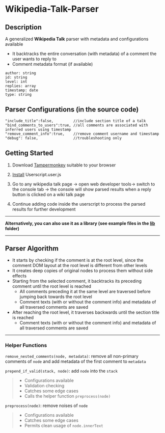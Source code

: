 # Wikipedia-Talk-Parser

## Description

A generalized **Wikipedia Talk** parser with metadata and configurations available 

- It backtracks the entire conversation (with metadata) of a comment the user wants to reply to
- Comment metadata format (if available)
```
author: string
id: string
level: int
replies: array
timestamp: date
type: string
```

## Parser Configurations (in the source code)
```
"include_title":false,         //include section title of a talk
"bind_comments_to_users":true, //all comments are associated with inferred users using timestamp
"remove_comment_info":true,    //remove comment username and timestamp
"debug": false,                //troubleshooting only
```

## Getting Started
1. Download [Tampermonkey](https://www.tampermonkey.net) suitable to your browser

2. [Install](https://github.com/peiliou/Wikipedia-Talk-Parser/raw/main/Userscript.user.js) Userscript.user.js

3. Go to any wikipedia talk page -> open web developer tools-> switch to the console tab -> the console will show parsed results when a reply button is clicked on a wiki talk page

4. Continue adding code inside the userscript to process the parsed results for further development

---

**Alternatively, you can also use it as a library (see example files in the [lib](https://github.com/peiliou/Wikipedia-Talk-Parser/tree/main/lib) folder)**

---

## Parser Algorithm
- It starts by checking if the comment is at the root level, since the comment DOM layout at the root level is different from other levels
- It creates deep copies of original nodes to process them without side effects
- Starting from the selected comment, it backtracks its preceding comment until the root level is reached
   - All comments preceding it at the same level are traversed before jumping back towards the root level
   - Comment texts (with or without the comment info) and metadata of all traversed comments are saved
- After reaching the root level, it traverses backwards until the section title is reached
   - Comment texts (with or without the comment info) and metadata of all traversed comments are saved
   
---

### Helper Functions

`remove_nested_comments(node, metadata)`: remove all non-primary comments of `node` and add metadata of the first comment to `metadata`

`prepend_if_valid(stack, node)`: add `node` into the `stack`
   >- Configurations available
   >- Validation checking
   >- Catches some edge cases
   >- Calls the helper function `preprocess(node)`

`preprocess(node)`: remove noises of `node`
   >- Configurations available
   >- Catches some edge cases
   >- Permits clean usage of `node.innerText`